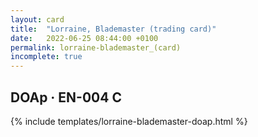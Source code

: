 ```yaml
---
layout: card
title:  "Lorraine, Blademaster (trading card)"
date:   2022-06-25 08:44:00 +0100
permalink: lorraine-blademaster_(card)
incomplete: true
---
```


## DOAp &middot; EN-004 C

{% include templates/lorraine-blademaster-doap.html %}